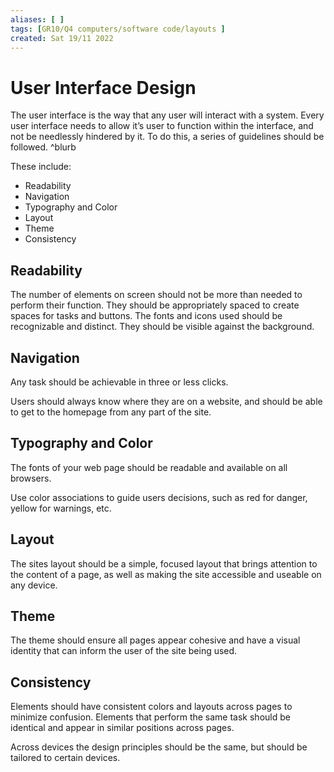 ```yaml
---
aliases: [ ]
tags: [GR10/Q4 computers/software code/layouts ]
created: Sat 19/11 2022
---
```

# User Interface Design
The user interface is the way that any user will interact with a system. Every user interface needs to allow it’s user to function within the interface, and not be needlessly hindered by it. To do this, a series of guidelines should be followed. ^blurb

These include:
- Readability
- Navigation
- Typography and Color
- Layout
- Theme
- Consistency

## Readability
The number of elements on screen should not be more than needed to perform their function. They should be appropriately spaced to create spaces for tasks and buttons. The fonts and icons used should be recognizable and distinct. They should be visible against the background. 

## Navigation
Any task should be achievable in three or less clicks.

Users should always know where they are on a website, and should be able to get to the homepage from any part of the site. 

## Typography and Color
The fonts of your web page should be readable and available on all browsers. 

Use color associations to guide users decisions, such as red for danger, yellow for warnings, etc. 

## Layout
The sites layout should be a simple, focused layout that brings attention to the content of a page, as well as making the site accessible and useable on any device. 

## Theme
The theme should ensure all pages appear cohesive and have a visual identity that can inform the user of the site being used. 

## Consistency
Elements should have consistent colors and layouts across pages to minimize confusion. Elements that perform the same task should be identical and appear in similar positions across pages. 

Across devices the design principles should be the same, but should be tailored to certain devices. 
